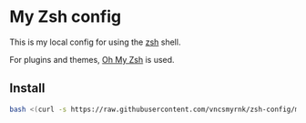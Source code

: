 # My Zsh config

This is my local config for using the [zsh](https://www.zsh.org/) shell.

For plugins and themes, [Oh My Zsh](https://ohmyz.sh/) is used.

## Install

```bash
bash <(curl -s https://raw.githubusercontent.com/vncsmyrnk/zsh-config/main/install-apt.sh)
```
